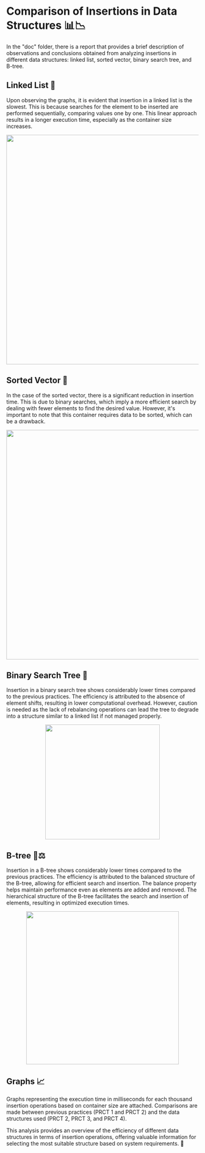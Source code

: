 # Comparison of Insertions in Data Structures 📊📉

In the "doc" folder, there is a report that provides a brief description of observations and conclusions obtained from analyzing insertions in different data structures: linked list, sorted vector, binary search tree, and B-tree.

## Linked List 🧐

Upon observing the graphs, it is evident that insertion in a linked list is the slowest. This is because searches for the element to be inserted are performed sequentially, comparing values one by one. This linear approach results in a longer execution time, especially as the container size increases.

<p align="center">
  <img width="600px" src="https://github.com/AlejandroDavidArzolaSaavedra/Data-Structures/assets/90756437/9817aff4-f28a-44cf-ba30-ab53dfca5b53">
</p>

## Sorted Vector 🚀

In the case of the sorted vector, there is a significant reduction in insertion time. This is due to binary searches, which imply a more efficient search by dealing with fewer elements to find the desired value. However, it's important to note that this container requires data to be sorted, which can be a drawback.

<p align="center">
  <img width="600px" src="https://github.com/AlejandroDavidArzolaSaavedra/Data-Structures/assets/90756437/5ea5d77b-65b1-4c62-afd5-3457c1836dce">
</p>

## Binary Search Tree 🌳

Insertion in a binary search tree shows considerably lower times compared to the previous practices. The efficiency is attributed to the absence of element shifts, resulting in lower computational overhead. However, caution is needed as the lack of rebalancing operations can lead the tree to degrade into a structure similar to a linked list if not managed properly.

<p align="center">
  <img width="300px" src="https://github.com/AlejandroDavidArzolaSaavedra/Data-Structures/assets/90756437/4b3ee775-ef5a-45b7-a58a-5b27b40049bde">
</p>

## B-tree 🌳⚖️

Insertion in a B-tree shows considerably lower times compared to the previous practices. The efficiency is attributed to the balanced structure of the B-tree, allowing for efficient search and insertion. The balance property helps maintain performance even as elements are added and removed. The hierarchical structure of the B-tree facilitates the search and insertion of elements, resulting in optimized execution times.

<p align="center">
  <img width="400px" src="https://github.com/AlejandroDavidArzolaSaavedra/Data-Structures/assets/90756437/4406207d-c62e-4f5a-ab20-af5457a2e36c">
</p>

## Graphs 📈

Graphs representing the execution time in milliseconds for each thousand insertion operations based on container size are attached. Comparisons are made between previous practices (PRCT 1 and PRCT 2) and the data structures used (PRCT 2, PRCT 3, and PRCT 4).

This analysis provides an overview of the efficiency of different data structures in terms of insertion operations, offering valuable information for selecting the most suitable structure based on system requirements. 🤖
